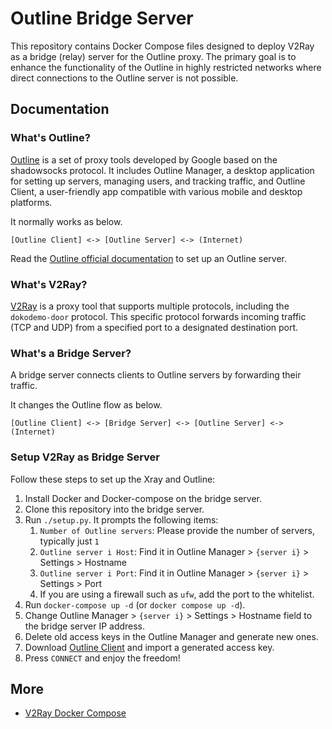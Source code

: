 # Outline Bridge Server

This repository contains Docker Compose files designed to deploy V2Ray as a bridge (relay) server for the Outline proxy.
The primary goal is to enhance the functionality of the Outline in highly restricted networks where direct connections to the Outline server is not possible.

## Documentation

### What's Outline?

[Outline](https://getoutline.org) is a set of proxy tools developed by Google based on the shadowsocks protocol.
It includes Outline Manager, a desktop application for setting up servers, managing users, and tracking traffic, and Outline Client,
a user-friendly app compatible with various mobile and desktop platforms.

It normally works as below.

```
[Outline Client] <-> [Outline Server] <-> (Internet)
```

Read the [Outline official documentation](https://getoutline.org/get-started) to set up an Outline server.

### What's V2Ray?

[V2Ray](https://github.com/v2fly/v2ray-core) is a proxy tool that supports multiple protocols, including the `dokodemo-door` protocol.
This specific protocol forwards incoming traffic (TCP and UDP) from a specified port to a designated destination port.

### What's a Bridge Server?

A bridge server connects clients to Outline servers by forwarding their traffic.

It changes the Outline flow as below.

```
[Outline Client] <-> [Bridge Server] <-> [Outline Server] <-> (Internet)
```

### Setup V2Ray as Bridge Server

Follow these steps to set up the Xray and Outline:

1. Install Docker and Docker-compose on the bridge server.
1. Clone this repository into the bridge server.
1. Run `./setup.py`. It prompts the following items:
    1. `Number of Outline servers`: Please provide the number of servers, typically just `1`
    1. `Outline server i Host`: Find it in Outline Manager > `{server i}` > Settings > Hostname
    1. `Outline server i Port`: Find it in Outline Manager > `{server i}` > Settings > Port
    1. If you are using a firewall such as `ufw`, add the port to the whitelist.
1. Run `docker-compose up -d` (or `docker compose up -d`).
1. Change Outline Manager > `{server i}` > Settings > Hostname field to the bridge server IP address.
1. Delete old access keys in the Outline Manager and generate new ones.
1. Download [Outline Client](https://getoutline.org/get-started/#step-3) and import a generated access key.
1. Press `CONNECT` and enjoy the freedom!

## More

* [V2Ray Docker Compose](https://github.com/miladrahimi/v2ray-docker-compose)
